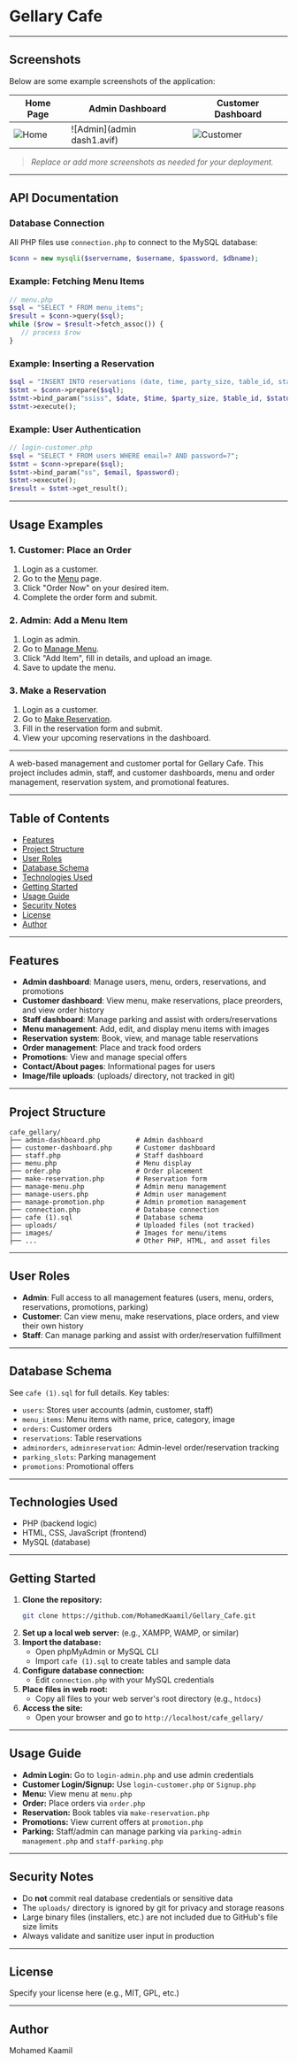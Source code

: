 

# Gellary Cafe
---

## Screenshots

Below are some example screenshots of the application:

| Home Page | Admin Dashboard | Customer Dashboard |
|-----------|----------------|-------------------|
| ![Home](images/Home.png) | ![Admin](admin dash1.avif) | ![Customer](specialitems1.jpeg) |

> _Replace or add more screenshots as needed for your deployment._

---

## API Documentation

### Database Connection
All PHP files use `connection.php` to connect to the MySQL database:

```php
$conn = new mysqli($servername, $username, $password, $dbname);
```

### Example: Fetching Menu Items

```php
// menu.php
$sql = "SELECT * FROM menu_items";
$result = $conn->query($sql);
while ($row = $result->fetch_assoc()) {
   // process $row
}
```

### Example: Inserting a Reservation

```php
$sql = "INSERT INTO reservations (date, time, party_size, table_id, status) VALUES (?, ?, ?, ?, ?)";
$stmt = $conn->prepare($sql);
$stmt->bind_param("ssiss", $date, $time, $party_size, $table_id, $status);
$stmt->execute();
```

### Example: User Authentication

```php
// login-customer.php
$sql = "SELECT * FROM users WHERE email=? AND password=?";
$stmt = $conn->prepare($sql);
$stmt->bind_param("ss", $email, $password);
$stmt->execute();
$result = $stmt->get_result();
```

---

## Usage Examples

### 1. Customer: Place an Order
1. Login as a customer.
2. Go to the [Menu](menu.php) page.
3. Click "Order Now" on your desired item.
4. Complete the order form and submit.

### 2. Admin: Add a Menu Item
1. Login as admin.
2. Go to [Manage Menu](manage-menu.php).
3. Click "Add Item", fill in details, and upload an image.
4. Save to update the menu.

### 3. Make a Reservation
1. Login as a customer.
2. Go to [Make Reservation](make-reservation.php).
3. Fill in the reservation form and submit.
4. View your upcoming reservations in the dashboard.

---

A web-based management and customer portal for Gellary Cafe. This project includes admin, staff, and customer dashboards, menu and order management, reservation system, and promotional features.

---

## Table of Contents
- [Features](#features)
- [Project Structure](#project-structure)
- [User Roles](#user-roles)
- [Database Schema](#database-schema)
- [Technologies Used](#technologies-used)
- [Getting Started](#getting-started)
- [Usage Guide](#usage-guide)
- [Security Notes](#security-notes)
- [License](#license)
- [Author](#author)

---

## Features
- **Admin dashboard**: Manage users, menu, orders, reservations, and promotions
- **Customer dashboard**: View menu, make reservations, place preorders, and view order history
- **Staff dashboard**: Manage parking and assist with orders/reservations
- **Menu management**: Add, edit, and display menu items with images
- **Reservation system**: Book, view, and manage table reservations
- **Order management**: Place and track food orders
- **Promotions**: View and manage special offers
- **Contact/About pages**: Informational pages for users
- **Image/file uploads**: (uploads/ directory, not tracked in git)

---

## Project Structure

```
cafe_gellary/
├── admin-dashboard.php         # Admin dashboard
├── customer-dashboard.php      # Customer dashboard
├── staff.php                   # Staff dashboard
├── menu.php                    # Menu display
├── order.php                   # Order placement
├── make-reservation.php        # Reservation form
├── manage-menu.php             # Admin menu management
├── manage-users.php            # Admin user management
├── manage-promotion.php        # Admin promotion management
├── connection.php              # Database connection
├── cafe (1).sql                # Database schema
├── uploads/                    # Uploaded files (not tracked)
├── images/                     # Images for menu/items
├── ...                         # Other PHP, HTML, and asset files
```

---

## User Roles

- **Admin**: Full access to all management features (users, menu, orders, reservations, promotions, parking)
- **Customer**: Can view menu, make reservations, place orders, and view their own history
- **Staff**: Can manage parking and assist with order/reservation fulfillment

---

## Database Schema

See `cafe (1).sql` for full details. Key tables:

- `users`: Stores user accounts (admin, customer, staff)
- `menu_items`: Menu items with name, price, category, image
- `orders`: Customer orders
- `reservations`: Table reservations
- `adminorders`, `adminreservation`: Admin-level order/reservation tracking
- `parking_slots`: Parking management
- `promotions`: Promotional offers

---

## Technologies Used
- PHP (backend logic)
- HTML, CSS, JavaScript (frontend)
- MySQL (database)

---

## Getting Started

1. **Clone the repository:**
   ```sh
   git clone https://github.com/MohamedKaamil/Gellary_Cafe.git
   ```
2. **Set up a local web server:** (e.g., XAMPP, WAMP, or similar)
3. **Import the database:**
   - Open phpMyAdmin or MySQL CLI
   - Import `cafe (1).sql` to create tables and sample data
4. **Configure database connection:**
   - Edit `connection.php` with your MySQL credentials
5. **Place files in web root:**
   - Copy all files to your web server's root directory (e.g., `htdocs`)
6. **Access the site:**
   - Open your browser and go to `http://localhost/cafe_gellary/`

---

## Usage Guide

- **Admin Login:** Go to `login-admin.php` and use admin credentials
- **Customer Login/Signup:** Use `login-customer.php` or `Signup.php`
- **Menu:** View menu at `menu.php`
- **Order:** Place orders via `order.php`
- **Reservation:** Book tables via `make-reservation.php`
- **Promotions:** View current offers at `promotion.php`
- **Parking:** Staff/admin can manage parking via `parking-admin management.php` and `staff-parking.php`

---

## Security Notes

- Do **not** commit real database credentials or sensitive data
- The `uploads/` directory is ignored by git for privacy and storage reasons
- Large binary files (installers, etc.) are not included due to GitHub's file size limits
- Always validate and sanitize user input in production

---

## License

Specify your license here (e.g., MIT, GPL, etc.)

---

## Author

Mohamed Kaamil
